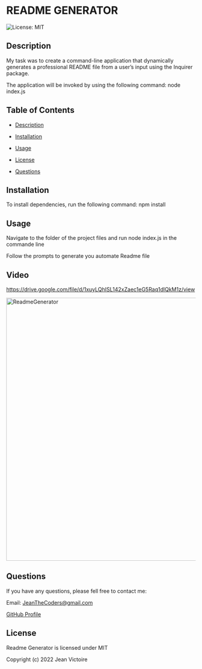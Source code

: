 # README GENERATOR

![License: MIT](https://img.shields.io/static/v1?label=License&message=mit&color=blue)

## Description

My task was to create a command-line application that dynamically generates a professional README file from a user’s input using the Inquirer package.

The application will be invoked by using the following command: node index.js

## Table of Contents

- [Description](#Description)

- [Installation](#Installation)

- [Usage](#Usage)

- [License](#License)

- [Questions](#Questions)

## Installation

To install dependencies, run the following command: npm install

## Usage

Navigate to the folder of the project files and run node index.js in the commande line

Follow the prompts to generate you automate Readme file

## Video

https://drive.google.com/file/d/1xuyLQhISL142xZaec1eG5Raq1dlQkM1z/view

<img src="./ReadmeGenerator.gif" alt="ReadmeGenerator" height="700">

## Questions

If you have any questions, please fell free to contact me:

Email: JeanTheCoders@gmail.com

[GitHub Profile](https://github.com/JeanVictoire)

## License

Readme Generator is licensed under MIT

Copyright (c) 2022 Jean Victoire
